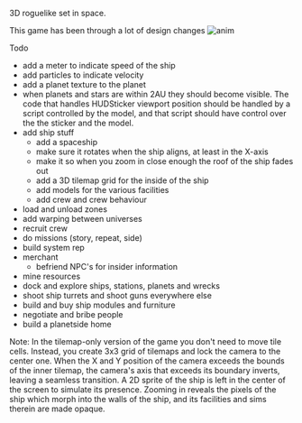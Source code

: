 3D roguelike set in space.

This game has been through a lot of design changes
![anim](https://github.com/ThimbleFire/Blackhole-Inferno/assets/14812476/754d5bc0-9794-4e4c-ae9f-4514fe9106e9)

Todo
* add a meter to indicate speed of the ship
* add particles to indicate velocity
* add a planet texture to the planet
* when planets and stars are within 2AU they should become visible. The code that handles HUDSticker viewport position should be handled by a script controlled by the model, and that script should have control over the the sticker and the model. 
* add ship stuff
  * add a spaceship
  * make sure it rotates when the ship aligns, at least in the X-axis
  * make it so when you zoom in close enough the roof of the ship fades out
  * add a 3D tilemap grid for the inside of the ship
  * add models for the various facilities
  * add crew and crew behaviour
* load and unload zones
* add warping between universes
* recruit crew
* do missions (story, repeat, side)
* build system rep
* merchant
  * befriend NPC's for insider information
* mine resources
* dock and explore ships, stations, planets and wrecks
* shoot ship turrets and shoot guns everywhere else
* build and buy ship modules and furniture
* negotiate and bribe people
* build a planetside home

Note:
In the tilemap-only version of the game you don't need to move tile cells. Instead, you create 3x3 grid of tilemaps and lock the camera to the center one. When the X and Y position of the camera exceeds the bounds of the inner tilemap, the camera's axis that exceeds its boundary inverts, leaving a seamless transition. A 2D sprite of the ship is left in the center of the screen to simulate its presence. Zooming in reveals the pixels of the ship which morph into the walls of the ship, and its facilities and sims therein are made opaque.
